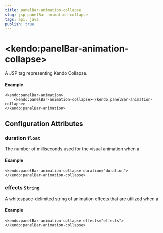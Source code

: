 ```yaml
---
title: panelBar-animation-collapse
slug: jsp-panelBar-animation-collapse
tags: api, java
publish: true
---
```


# \<kendo:panelBar-animation-collapse\>
A JSP tag representing Kendo Collapse.

#### Example
    <kendo:panelBar-animation>
        <kendo:panelBar-animation-collapse></kendo:panelBar-animation-collapse>
    </kendo:panelBar-animation>


## Configuration Attributes


### duration `float`

The number of milliseconds used for the visual animation when a

#### Example
    <kendo:panelBar-animation-collapse duration="duration">
    </kendo:panelBar-animation-collapse>



### effects `String`

A whitespace-delimited string of animation effects that are utilized when a

#### Example
    <kendo:panelBar-animation-collapse effects="effects">
    </kendo:panelBar-animation-collapse>


